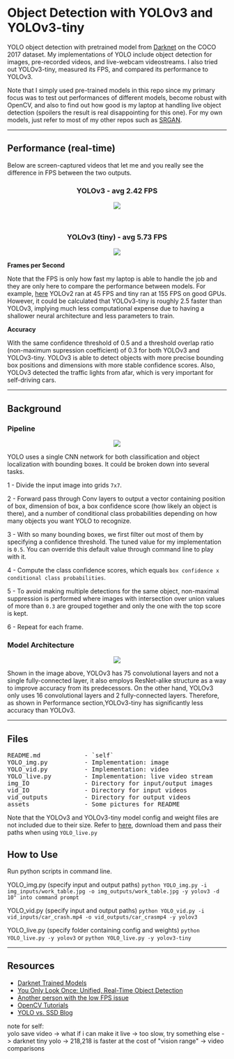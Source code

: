 # Object Detection with YOLOv3 and YOLOv3-tiny

YOLO object detection with pretrained model from [Darknet](https://pjreddie.com/darknet/yolo/) on the COCO 2017 dataset. My implementations of YOLO include object detection for images, pre-recorded videos, and live-webcam videostreams. I also tried out YOLOv3-tiny, measured its FPS, and compared its performance to YOLOv3. 

Note that I simply used pre-trained models in this repo since my primary focus was to test out performances of different models, become robust with OpenCV, and also to find out how good is my laptop at handling live object detection (spoilers the result is real disappointing for this one). For my own models, just refer to most of my other repos such as [SRGAN](https://github.com/Jacklu0831/Super-Resolution-GAN). 

---

## Performance (real-time)

Below are screen-captured videos that let me and you really see the difference in FPS between the two outputs.

<h3 align="center"><b>YOLOv3 - avg 2.42 FPS</b></h3>
<p align="center">
	<image src="vid_live/yolo.gif"></image>
</p>

<br>

<h3 align="center"><b>YOLOv3 (tiny) - avg 5.73 FPS</b></h3>
<p align="center">
	<image src="vid_live/yolotiny.gif"></image>
</p>

**Frames per Second**

Note that the FPS is only how fast my laptop is able to handle the job and they are only here to compare the performance between models. For example, [here](https://towardsdatascience.com/yolo-you-only-look-once-real-time-object-detection-explained-492dc9230006) YOLOv2 ran at 45 FPS and tiny ran at 155 FPS on good GPUs. However, it could be calculated that YOLOv3-tiny is roughly 2.5 faster than YOLOv3, implying much less computational expense due to having a shallower neural architecture and less parameters to train.

**Accuracy**

With the same confidence threshold of 0.5 and a threshold overlap ratio (non-maximum supression coefficient) of 0.3 for both YOLOv3 and YOLOv3-tiny. YOLOv3 is able to detect objects with more precise bounding box positions and dimensions with more stable confidence scores. Also, YOLOv3 detected the traffic lights from afar, which is very important for self-driving cars.

---

## Background

### Pipeline

<p align="center"><image src="assets/confidence.png"></image></p>

YOLO uses a single CNN network for both classification and object localization with bounding boxes. It could be broken down into several tasks.

1 - Divide the input image into grids `7x7`.

2 - Forward pass through Conv layers to output a vector containing position of box, dimension of box, a box confidence score (how likely an object is there), and a number of conditional class probabilities depending on how many objects you want YOLO to recognize.

3 - With so many bounding boxes, we first filter out most of them by specifying a confidence threshold. The tuned value for my implementation is `0.5`. You can override this default value through command line to play with it.

4 - Compute the class confidence scores, which equals `box confidence x conditional class probabilities`.

5 - To avoid making multiple detections for the same object, non-maximal suppression is performed where images with intersection over union values of more than `0.3` are grouped together and only the one with the top score is kept.

6 - Repeat for each frame.

### Model Architecture

<p align="center"><image src="assets/yolo_model.png"></image></p>

Shown in the image above, YOLOv3 has 75 convolutional layers and not a single fully-connected layer, it also employs ResNet-alike structure as a way to improve accuracy from its predecessors. On the other hand, YOLOv3 only uses 16 convolutional layers and 2 fully-connected layers. Therefore, as shown in Performance section,YOLOv3-tiny has significantly less accuracy than YOLOv3. 

---

## Files

<pre>
README.md            - `self`
YOLO_img.py          - Implementation: image
YOLO_vid.py          - Implementation: video
YOLO_live.py         - Implementation: live video stream
img_IO               - Directory for input/output images                    
vid_IO               - Directory for input videos 
vid_outputs          - Directory for output videos 
assets               - Some pictures for README
</pre>

Note that the YOLOv3 and YOLOv3-tiny model config and weight files are not included due to their size. Refer to [here](https://pjreddie.com/darknet/yolo/), download them and pass their paths when using `YOLO_live.py`

## How to Use

Run python scripts in command line.

YOLO_img.py (specify input and output paths)
`
python YOLO_img.py -i img_inputs/work_table.jpg -o img_outputs/work_table.jpg -y yolov3 -d 10" into command prompt
`

YOLO_vid.py (specify input and output paths)
`
python YOLO_vid.py -i vid_inputs/car_crash.mp4 -o vid_outputs/car_crasmp4 -y yolov3
`

YOLO_live.py (specify folder containing config and weights)
`
python YOLO_live.py -y yolov3
`
or 
`
python YOLO_live.py -y yolov3-tiny
`

---

## Resources

- [Darknet Trained Models](https://pjreddie.com/darknet/yolo/)
- [You Only Look Once: Unified, Real-Time Object Detection](https://arxiv.org/abs/1506.02640)
- [Another person with the low FPS issue](https://github.com/pjreddie/darknet/issues/80)
- [OpenCV Tutorials](https://www.pyimagesearch.com/start-here-learn-computer-vision-opencv/)
- [YOLO vs. SSD Blog](https://technostacks.com/blog/yolo-vs-ssd/)

note for self:\
yolo save video -> what if i can make it live -> too slow, try something else -> darknet tiny yolo -> 218,218 is faster at the cost of "vision range" -> video comparisons
